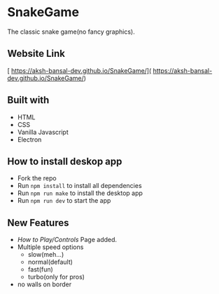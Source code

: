# SnakeGame
The classic snake game(no fancy graphics).

## Website Link
[ https://aksh-bansal-dev.github.io/SnakeGame/]( https://aksh-bansal-dev.github.io/SnakeGame/)

## Built with
- HTML
- CSS
- Vanilla Javascript
- Electron

## How to install deskop app
 - Fork the repo
 - Run `npm install` to install all dependencies
 - Run `npm run make` to install the desktop app
 - Run `npm run dev` to start the app

## New Features
- _How to Play/Controls_ Page added.
- Multiple speed options
  - slow(meh...)
  - normal(default)
  - fast(fun)
  - turbo(only for pros)
- no walls on border 
 


